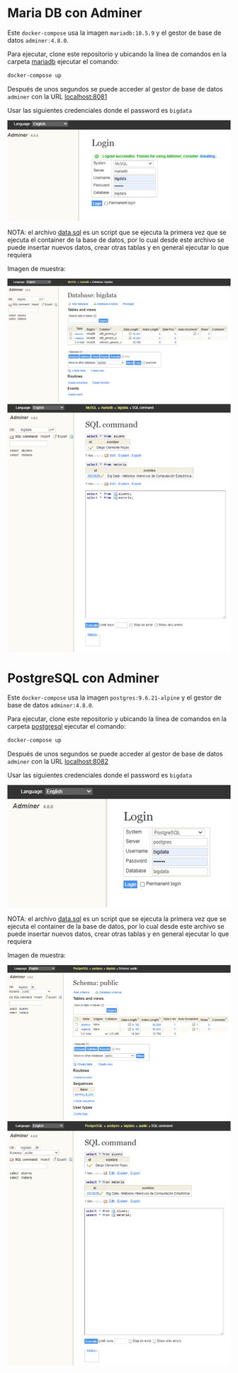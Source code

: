 # Maria DB con Adminer

Este `docker-compose` usa la imagen `mariadb:10.5.9` y el gestor de base de datos `adminer:4.8.0`.

Para ejecutar, clone este repositorio y ubicando la línea de comandos en la carpeta [mariadb](mariadb) ejecutar el comando:

```bash
docker-compose up
```

Después de unos segundos se puede acceder al gestor de base de datos `adminer` con la URL [localhost:8081](localhost:8081)

Usar las siguientes credenciales donde el password es `bigdata`

![login](mariadb/img/login.png)

NOTA: el archivo [data.sql](mariadb/scripts/data.sql) es un script que se ejecuta la primera vez que se ejecuta el container de la base de datos, por lo cual desde este archivo se puede insertar nuevos datos, crear otras tablas y en general ejecutar lo que requiera

Imagen de muestra:

![Muestra 1](mariadb/img/sample1.png)
![Muestra 1](mariadb/img/sample2.png)


# PostgreSQL con Adminer

Este `docker-compose` usa la imagen `postgres:9.6.21-alpine` y el gestor de base de datos `adminer:4.8.0`.

Para ejecutar, clone este repositorio y ubicando la línea de comandos en la carpeta [postgresql](postgresql) ejecutar el comando:

```bash
docker-compose up
```

Después de unos segundos se puede acceder al gestor de base de datos `adminer` con la URL [localhost:8082](localhost:8082)

Usar las siguientes credenciales donde el password es `bigdata`

![login](postgresql/img/login.png)

NOTA: el archivo [data.sql](postgresql/scripts/data.sql) es un script que se ejecuta la primera vez que se ejecuta el container de la base de datos, por lo cual desde este archivo se puede insertar nuevos datos, crear otras tablas y en general ejecutar lo que requiera

Imagen de muestra:

![Muestra 1](postgresql/img/sample1.png)
![Muestra 1](postgresql/img/sample2.png)